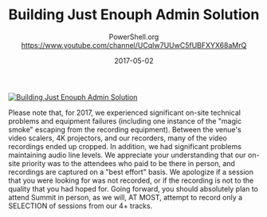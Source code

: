 ﻿---
title: Building Just Enouph Admin Solution
date: 2017-05-02
tags: PowerShellOrg, Summit, USA, English, Conference, DevOps Global Summit 2017
author: PowerShell.org https://www.youtube.com/channel/UCqIw7UUwC5fUBFXYX68aMrQ
---

[![Building Just Enouph Admin Solution](https://i2.ytimg.com/vi/-SMJkoPbpi4/hqdefault.jpg "Building Just Enouph Admin Solution")](https://www.youtube.com/watch?v=-SMJkoPbpi4)

Please note that, for 2017, we experienced significant on-site technical problems and equipment failures (including one instance of the "magic smoke" escaping from the recording equipment). Between the venue's video scalers, 4K projectors, and our recorders, many of the video recordings ended up cropped. In addition, we had significant problems maintaining audio line levels. We appreciate your understanding that our on-site priority was to the attendees who paid to be there in person, and recordings are captured on a "best effort" basis. We apologize if a session that you were looking for was not recorded, or if the recording is not to the quality that you had hoped for. Going forward, you should absolutely plan to attend Summit in person, as we will, AT MOST, attempt to record only a SELECTION of sessions from our 4+ tracks.
